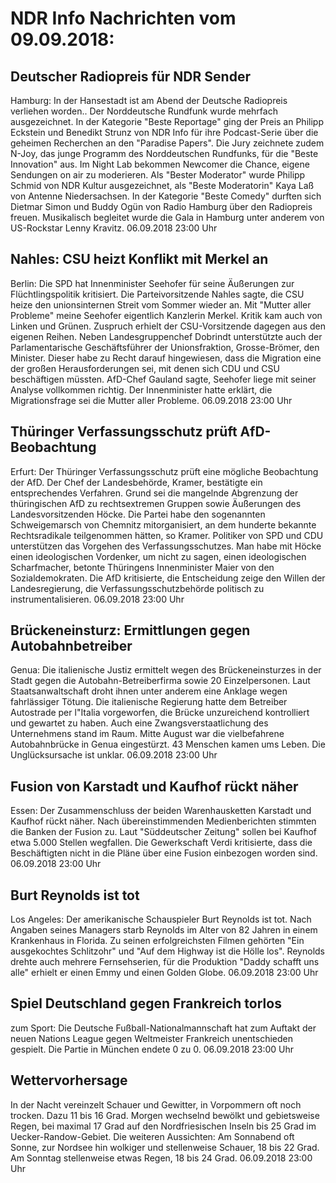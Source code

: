 # NDR Info Nachrichten vom 09.09.2018:


## Deutscher Radiopreis für NDR Sender
Hamburg: In der Hansestadt ist am Abend der Deutsche Radiopreis verliehen worden.. Der Norddeutsche Rundfunk wurde mehrfach ausgezeichnet. In der Kategorie "Beste Reportage" ging der Preis an Philipp Eckstein und Benedikt Strunz von NDR Info für ihre Podcast-Serie über die geheimen Recherchen an den "Paradise Papers". Die Jury zeichnete zudem N-Joy, das junge Programm des Norddeutschen Rundfunks, für die "Beste Innovation" aus. Im Night Lab bekommen Newcomer die Chance, eigene Sendungen on air zu moderieren. Als "Bester Moderator" wurde Philipp Schmid von NDR Kultur ausgezeichnet, als "Beste Moderatorin" Kaya Laß von Antenne Niedersachsen. In der Kategorie "Beste Comedy" durften sich Dietmar Simon und Buddy Ogün von Radio Hamburg über den Radiopreis freuen. Musikalisch begleitet wurde die Gala in Hamburg unter anderem von US-Rockstar Lenny Kravitz. 06.09.2018 23:00 Uhr 

## Nahles: CSU heizt Konflikt mit Merkel an
Berlin: Die SPD hat Innenminister Seehofer für seine Äußerungen zur Flüchtlingspolitik kritisiert. Die Parteivorsitzende Nahles sagte, die CSU heize den unionsinternen Streit vom Sommer wieder an. Mit "Mutter aller Probleme" meine Seehofer eigentlich Kanzlerin Merkel. Kritik kam auch von Linken und Grünen. Zuspruch erhielt der CSU-Vorsitzende dagegen aus den eigenen Reihen. Neben Landesgruppenchef Dobrindt unterstützte auch der Parlamentarische Geschäftsführer der Unionsfraktion, Grosse-Brömer, den Minister. Dieser habe zu Recht darauf hingewiesen, dass die Migration eine der großen Herausforderungen sei, mit denen sich CDU und CSU beschäftigen müssten. AfD-Chef Gauland sagte, Seehofer liege mit seiner Analyse vollkommen richtig. Der Innenminister hatte erklärt, die Migrationsfrage sei die Mutter aller Probleme. 06.09.2018 23:00 Uhr 

## Thüringer Verfassungsschutz prüft AfD-Beobachtung
Erfurt: Der Thüringer Verfassungsschutz prüft eine mögliche Beobachtung der AfD. Der Chef der Landesbehörde, Kramer, bestätigte ein entsprechendes Verfahren. Grund sei die mangelnde Abgrenzung der thüringischen AfD zu rechtsextremen Gruppen sowie Äußerungen des Landesvorsitzenden Höcke. Die Partei habe den sogenannten Schweigemarsch von Chemnitz mitorganisiert, an dem hunderte bekannte Rechtsradikale teilgenommen hätten, so Kramer. Politiker von SPD und CDU unterstützen das Vorgehen des Verfassungsschutzes. Man habe mit Höcke einen ideologischen Vordenker, um nicht zu sagen, einen ideologischen Scharfmacher, betonte Thüringens Innenminister Maier von den Sozialdemokraten. Die AfD kritisierte, die Entscheidung zeige den Willen der Landesregierung, die Verfassungsschutzbehörde politisch zu instrumentalisieren. 06.09.2018 23:00 Uhr 

## Brückeneinsturz: Ermittlungen gegen Autobahnbetreiber
Genua: Die italienische Justiz ermittelt wegen des Brückeneinsturzes in der Stadt gegen die Autobahn-Betreiberfirma sowie 20 Einzelpersonen. Laut Staatsanwaltschaft droht ihnen unter anderem eine Anklage wegen fahrlässiger Tötung. Die italienische Regierung hatte dem Betreiber Autostrade per l"Italia vorgeworfen, die Brücke unzureichend kontrolliert und gewartet zu haben. Auch eine Zwangsverstaatlichung des Unternehmens stand im Raum. Mitte August war die vielbefahrene Autobahnbrücke in Genua eingestürzt. 43 Menschen kamen ums Leben. Die Unglücksursache ist unklar. 06.09.2018 23:00 Uhr 

## Fusion von Karstadt und Kaufhof rückt näher
Essen: Der Zusammenschluss der beiden Warenhausketten Karstadt und Kaufhof rückt näher. Nach übereinstimmenden Medienberichten stimmten die Banken der Fusion zu. Laut "Süddeutscher Zeitung" sollen bei Kaufhof etwa 5.000 Stellen wegfallen. Die Gewerkschaft Verdi kritisierte, dass die Beschäftigten nicht in die Pläne über eine Fusion einbezogen worden sind. 06.09.2018 23:00 Uhr 

## Burt Reynolds ist tot
Los Angeles: Der amerikanische Schauspieler Burt Reynolds ist tot. Nach Angaben seines Managers starb Reynolds im Alter von 82 Jahren in einem Krankenhaus in Florida. Zu seinen erfolgreichsten Filmen gehörten "Ein ausgekochtes Schlitzohr" und "Auf dem Highway ist die Hölle los". Reynolds drehte auch mehrere Fernsehserien, für die Produktion "Daddy schafft uns alle" erhielt er einen Emmy und einen Golden Globe. 06.09.2018 23:00 Uhr 

## Spiel Deutschland gegen Frankreich torlos
zum Sport: Die Deutsche Fußball-Nationalmannschaft hat zum Auftakt der neuen Nations League gegen Weltmeister Frankreich unentschieden gespielt. Die Partie in München endete 0 zu 0. 06.09.2018 23:00 Uhr 

## Wettervorhersage
In der Nacht vereinzelt Schauer und Gewitter, in Vorpommern oft noch trocken. Dazu 11 bis 16 Grad. Morgen wechselnd bewölkt und gebietsweise Regen, bei maximal 17 Grad auf den Nordfriesischen Inseln bis 25 Grad im Uecker-Randow-Gebiet. Die weiteren Aussichten: Am Sonnabend oft Sonne, zur Nordsee hin wolkiger und stellenweise Schauer, 18 bis 22 Grad. Am Sonntag stellenweise etwas Regen, 18 bis 24 Grad. 06.09.2018 23:00 Uhr 
